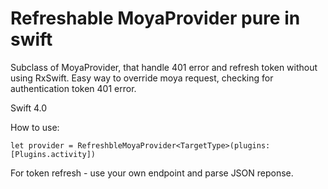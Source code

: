 # Refreshable MoyaProvider pure in swift
Subclass of MoyaProvider, that handle 401 error and refresh token without using RxSwift. Easy way to override moya request, checking for authentication token 401 error.

Swift 4.0

How to use:
```
let provider = RefreshbleMoyaProvider<TargetType>(plugins: [Plugins.activity])
```
For token refresh - use your own endpoint and parse JSON reponse.
